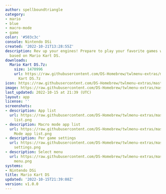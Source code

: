 ```yaml
---
author: spellboundtriangle
category:
- mario
- blue
- macro-mode
- game
color: '#503c3c'
console: Nintendo DSi
created: '2022-10-21T13:28:55Z'
description: Rev up your engines! Prepare to play your favorite games with this skin
  based on Mario Kart DS.
downloads:
  Mario Kart DS.7z:
    size: 1470996
    url: https://raw.githubusercontent.com/DS-Homebrew/twlmenu-extras/master/_nds/TWiLightMenu/dsimenu/themes/Mario
      Kart DS.7z
icon: https://raw.githubusercontent.com/DS-Homebrew/twlmenu-extras/master/_nds/TWiLightMenu/dsimenu/themes/meta/Mario%20Kart%20DS/icon.png
image: https://raw.githubusercontent.com/DS-Homebrew/twlmenu-extras/master/_nds/TWiLightMenu/dsimenu/themes/meta/Mario%20Kart%20DS/icon.png
last_updated: 2022-10-15 at 21:39 (UTC)
layout: app
license: ''
screenshots:
- description: App list
  url: https://raw.githubusercontent.com/DS-Homebrew/twlmenu-extras/master/_nds/TWiLightMenu/dsimenu/themes/meta/Mario%20Kart%20DS/screenshots/App
    list.png
- description: Macro mode app list
  url: https://raw.githubusercontent.com/DS-Homebrew/twlmenu-extras/master/_nds/TWiLightMenu/dsimenu/themes/meta/Mario%20Kart%20DS/screenshots/Macro
    Mode app list.png
- description: Per game settings
  url: https://raw.githubusercontent.com/DS-Homebrew/twlmenu-extras/master/_nds/TWiLightMenu/dsimenu/themes/meta/Mario%20Kart%20DS/screenshots/Per-game
    settings.png
- description: Select menu
  url: https://raw.githubusercontent.com/DS-Homebrew/twlmenu-extras/master/_nds/TWiLightMenu/dsimenu/themes/meta/Mario%20Kart%20DS/screenshots/SELECT
    menu.png
systems:
- Nintendo DSi
title: Mario Kart DS
updated: '2022-10-15T21:39:08Z'
version: v1.0.0
---
```

